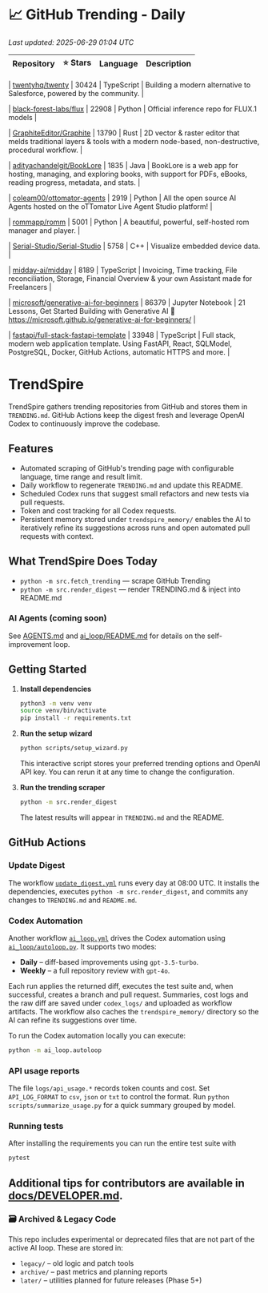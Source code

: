 <!-- TRENDING_START -->
# 📈 GitHub Trending - Daily

_Last updated: 2025-06-29 01:04 UTC_

| Repository | ⭐ Stars | Language | Description |
|------------|--------:|----------|-------------|

| [twentyhq/twenty](https://github.com/twentyhq/twenty) | 30424 | TypeScript | Building a modern alternative to Salesforce, powered by the community. |

| [black-forest-labs/flux](https://github.com/black-forest-labs/flux) | 22908 | Python | Official inference repo for FLUX.1 models |

| [GraphiteEditor/Graphite](https://github.com/GraphiteEditor/Graphite) | 13790 | Rust | 2D vector & raster editor that melds traditional layers & tools with a modern node-based, non-destructive, procedural workflow. |

| [adityachandelgit/BookLore](https://github.com/adityachandelgit/BookLore) | 1835 | Java | BookLore is a web app for hosting, managing, and exploring books, with support for PDFs, eBooks, reading progress, metadata, and stats. |

| [coleam00/ottomator-agents](https://github.com/coleam00/ottomator-agents) | 2919 | Python | All the open source AI Agents hosted on the oTTomator Live Agent Studio platform! |

| [rommapp/romm](https://github.com/rommapp/romm) | 5001 | Python | A beautiful, powerful, self-hosted rom manager and player. |

| [Serial-Studio/Serial-Studio](https://github.com/Serial-Studio/Serial-Studio) | 5758 | C++ | Visualize embedded device data. |

| [midday-ai/midday](https://github.com/midday-ai/midday) | 8189 | TypeScript | Invoicing, Time tracking, File reconciliation, Storage, Financial Overview & your own Assistant made for Freelancers |

| [microsoft/generative-ai-for-beginners](https://github.com/microsoft/generative-ai-for-beginners) | 86379 | Jupyter Notebook | 21 Lessons, Get Started Building with Generative AI 🔗 https://microsoft.github.io/generative-ai-for-beginners/ |

| [fastapi/full-stack-fastapi-template](https://github.com/fastapi/full-stack-fastapi-template) | 33948 | TypeScript | Full stack, modern web application template. Using FastAPI, React, SQLModel, PostgreSQL, Docker, GitHub Actions, automatic HTTPS and more. |
<!-- TRENDING_END -->

# TrendSpire

TrendSpire gathers trending repositories from GitHub and stores them in `TRENDING.md`. GitHub Actions keep the digest fresh and leverage OpenAI Codex to continuously improve the codebase.

## Features

- Automated scraping of GitHub's trending page with configurable language, time range and result limit.
- Daily workflow to regenerate `TRENDING.md` and update this README.
- Scheduled Codex runs that suggest small refactors and new tests via pull requests.
- Token and cost tracking for all Codex requests.
- Persistent memory stored under `trendspire_memory/` enables the AI to
  iteratively refine its suggestions across runs and open automated pull
  requests with context.

## What TrendSpire Does Today

- `python -m src.fetch_trending` — scrape GitHub Trending
- `python -m src.render_digest` — render TRENDING.md & inject into README.md

### AI Agents (coming soon)
See [AGENTS.md](./AGENTS.md) and [ai_loop/README.md](./ai_loop/README.md) for details on the self-improvement loop.

## Getting Started

1. **Install dependencies**
   ```bash
   python3 -m venv venv
   source venv/bin/activate
   pip install -r requirements.txt
   ```

2. **Run the setup wizard**
   ```bash
   python scripts/setup_wizard.py
   ```
   This interactive script stores your preferred trending options and OpenAI API key.
   You can rerun it at any time to change the configuration.

3. **Run the trending scraper**
   ```bash
   python -m src.render_digest
   ```
   The latest results will appear in `TRENDING.md` and the README.


## GitHub Actions

### Update Digest

The workflow [`update_digest.yml`](.github/workflows/update_digest.yml) runs every day at 08:00 UTC. It installs the dependencies, executes `python -m src.render_digest`, and commits any changes to `TRENDING.md` and `README.md`.

### Codex Automation

Another workflow [`ai_loop.yml`](.github/workflows/ai_loop.yml) drives the Codex automation using [`ai_loop/autoloop.py`](ai_loop/autoloop.py). It supports two modes:

- **Daily** – diff-based improvements using `gpt-3.5-turbo`.
- **Weekly** – a full repository review with `gpt-4o`.

Each run applies the returned diff, executes the test suite and, when successful, creates a branch and pull request. Summaries, cost logs and the raw diff are saved under `codex_logs/` and uploaded as workflow artifacts. The workflow also caches the `trendspire_memory/` directory so the AI can refine its suggestions over time.

To run the Codex automation locally you can execute:

```bash
python -m ai_loop.autoloop
```

### API usage reports

The file `logs/api_usage.*` records token counts and cost. Set `API_LOG_FORMAT`
to `csv`, `json` or `txt` to control the format. Run `python
scripts/summarize_usage.py` for a quick summary grouped by model.

### Running tests

After installing the requirements you can run the entire test suite with

```bash
pytest
```

Additional tips for contributors are available in
[docs/DEVELOPER.md](docs/DEVELOPER.md).
---

### 🗃 Archived & Legacy Code

This repo includes experimental or deprecated files that are not part of the active AI loop. These are stored in:

- `legacy/` – old logic and patch tools
- `archive/` – past metrics and planning reports
- `later/` – utilities planned for future releases (Phase 5+)
